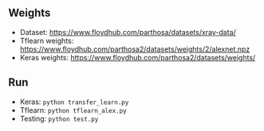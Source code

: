 ## Weights

* Dataset: https://www.floydhub.com/parthosa/datasets/xray-data/
* Tflearn weights: https://www.floydhub.com/parthosa2/datasets/weights/2/alexnet.npz
* Keras weights: https://www.floydhub.com/parthosa2/datasets/weights/

## Run

* Keras: ``` python transfer_learn.py ```
* Tflearn: ``` python tflearn_alex.py ```
* Testing: ``` python test.py ```
